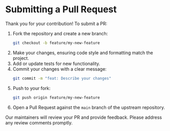 # Submitting a Pull Request

Thank you for your contribution! To submit a PR:

1. Fork the repository and create a new branch:
   ```bash
   git checkout -b feature/my-new-feature
   ```
2. Make your changes, ensuring code style and formatting match the project.
3. Add or update tests for new functionality.
4. Commit your changes with a clear message:
   ```bash
   git commit -m "feat: Describe your changes"
   ```
5. Push to your fork:
   ```bash
   git push origin feature/my-new-feature
   ```
6. Open a Pull Request against the `main` branch of the upstream repository.

Our maintainers will review your PR and provide feedback. Please address any review comments promptly.
